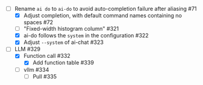 - [ ] Rename `ai do` to `ai-do` to avoid auto-completion failure after aliasing #71
    - [x] Adjust completion, with default command names containing no spaces #72
    - [ ] "Fixed-width histogram column" #321
    - [x] ai-do follows the `system` in the configuration #322
    - [x] Adjust `--system` of ai-chat #323
- [ ] LLM #329
    - [x] Function call #332
        - [x] Add function table #339
    - [ ] vllm #334
        - [ ] Pull #335